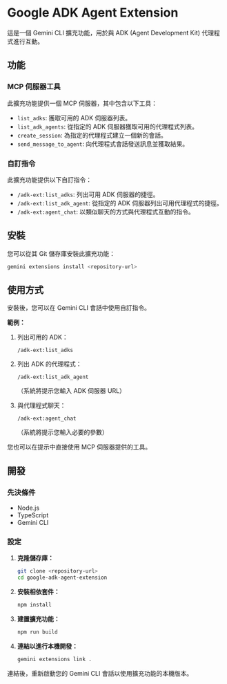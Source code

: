 # Google ADK Agent Extension

這是一個 Gemini CLI 擴充功能，用於與 ADK (Agent Development Kit) 代理程式進行互動。

## 功能

### MCP 伺服器工具

此擴充功能提供一個 MCP 伺服器，其中包含以下工具：

*   `list_adks`: 獲取可用的 ADK 伺服器列表。
*   `list_adk_agents`: 從指定的 ADK 伺服器獲取可用的代理程式列表。
*   `create_session`: 為指定的代理程式建立一個新的會話。
*   `send_message_to_agent`: 向代理程式會話發送訊息並獲取結果。

### 自訂指令

此擴充功能提供以下自訂指令：

*   `/adk-ext:list_adks`: 列出可用 ADK 伺服器的捷徑。
*   `/adk-ext:list_adk_agent`: 從指定的 ADK 伺服器列出可用代理程式的捷徑。
*   `/adk-ext:agent_chat`: 以類似聊天的​​方式與代理程式互動的指令。

## 安裝

您可以從其 Git 儲存庫安裝此擴充功能：

```bash
gemini extensions install <repository-url>
```

## 使用方式

安裝後，您可以在 Gemini CLI 會話中使用自訂指令。

**範例：**

1.  列出可用的 ADK：
    ```
    /adk-ext:list_adks
    ```

2.  列出 ADK 的代理程式：
    ```
    /adk-ext:list_adk_agent
    ```
    （系統將提示您輸入 ADK 伺服器 URL）

3.  與代理程式聊天：
    ```
    /adk-ext:agent_chat
    ```
    （系統將提示您輸入必要的參數）

您也可以在提示中直接使用 MCP 伺服器提供的工具。

## 開發

### 先決條件

*   Node.js
*   TypeScript
*   Gemini CLI

### 設定

1.  **克隆儲存庫：**
    ```bash
    git clone <repository-url>
    cd google-adk-agent-extension
    ```

2.  **安裝相依套件：**
    ```bash
    npm install
    ```

3.  **建置擴充功能：**
    ```bash
    npm run build
    ```

4.  **連結以進行本機開發：**
    ```bash
    gemini extensions link .
    ```

連結後，重新啟動您的 Gemini CLI 會話以使用擴充功能的本機版本。

